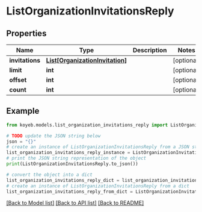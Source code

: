 # ListOrganizationInvitationsReply


## Properties

Name | Type | Description | Notes
------------ | ------------- | ------------- | -------------
**invitations** | [**List[OrganizationInvitation]**](OrganizationInvitation.md) |  | [optional] 
**limit** | **int** |  | [optional] 
**offset** | **int** |  | [optional] 
**count** | **int** |  | [optional] 

## Example

```python
from koyeb.models.list_organization_invitations_reply import ListOrganizationInvitationsReply

# TODO update the JSON string below
json = "{}"
# create an instance of ListOrganizationInvitationsReply from a JSON string
list_organization_invitations_reply_instance = ListOrganizationInvitationsReply.from_json(json)
# print the JSON string representation of the object
print(ListOrganizationInvitationsReply.to_json())

# convert the object into a dict
list_organization_invitations_reply_dict = list_organization_invitations_reply_instance.to_dict()
# create an instance of ListOrganizationInvitationsReply from a dict
list_organization_invitations_reply_from_dict = ListOrganizationInvitationsReply.from_dict(list_organization_invitations_reply_dict)
```
[[Back to Model list]](../README.md#documentation-for-models) [[Back to API list]](../README.md#documentation-for-api-endpoints) [[Back to README]](../README.md)


